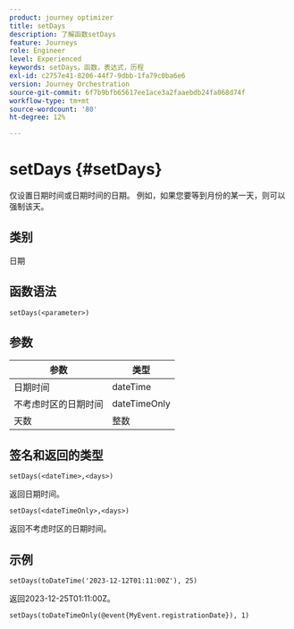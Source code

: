 ```yaml
---
product: journey optimizer
title: setDays
description: 了解函数setDays
feature: Journeys
role: Engineer
level: Experienced
keywords: setDays，函数，表达式，历程
exl-id: c2757e41-8206-44f7-9dbb-1fa79c0ba6e6
version: Journey Orchestration
source-git-commit: 6f7b9bfb65617ee1ace3a2faaebdb24fa068d74f
workflow-type: tm+mt
source-wordcount: '80'
ht-degree: 12%

---
```


# setDays {#setDays}

仅设置日期时间或日期时间的日期。 例如，如果您要等到月份的某一天，则可以强制该天。

## 类别

日期

## 函数语法

`setDays(<parameter>)`

## 参数

| 参数 | 类型 |
|--- |--- |
| 日期时间 | dateTime |
| 不考虑时区的日期时间 | dateTimeOnly |
| 天数 | 整数 |

## 签名和返回的类型

`setDays(<dateTime>,<days>)`

返回日期时间。

`setDays(<dateTimeOnly>,<days>)`

返回不考虑时区的日期时间。

## 示例

`setDays(toDateTime('2023-12-12T01:11:00Z'), 25)`

返回2023-12-25T01:11:00Z。

`setDays(toDateTimeOnly(@event{MyEvent.registrationDate}), 1)`
